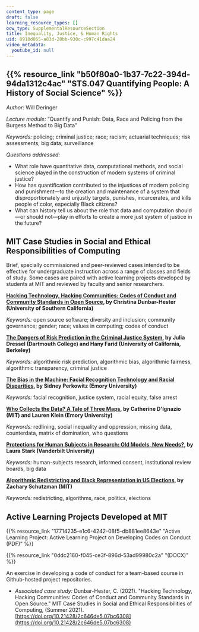 ```yaml
---
content_type: page
draft: false
learning_resource_types: []
ocw_type: SupplementalResourceSection
title: Inequality, Justice, & Human Rights
uid: 8918d065-a83d-28bb-930c-c997c41daa24
video_metadata:
  youtube_id: null
---
```

## {{% resource_link "b50f80a0-1b37-7c22-394d-94da1312c4ac" "STS.047 Quantifying People: A History of Social Science" %}}

*Author:* Will Deringer

*Lecture module:* “Quantify and Punish: Data, Race and Policing from the Burgess Method to Big Data”

*Keywords:* ​​policing; criminal justice; race; racism; actuarial techniques; risk assessments; big data; surveillance

*Questions addressed:*

- What role have quantitative data, computational methods, and social science played in the construction of modern systems of criminal justice?
- How has quantification contributed to the injustices of modern policing and punishment—to the creation and maintenance of a system that disproportionately and unjustly targets, punishes, incarcerates, and kills people of color, especially Black citizens?
- What can history tell us about the role that data and computation should—or should not—play in efforts to create a more just system of justice in the future?

## MIT Case Studies in Social and Ethical Responsibilities of Computing

Brief, specially commissioned and peer-reviewed cases intended to be effective for undergraduate instruction across a range of classes and fields of study. Some cases are paired with active learning projects developed by students at MIT and reviewed by faculty and senior researchers.

[**Hacking Technology, Hacking Communities: Codes of Conduct and Community Standards in Open Source**](https://mit-serc.pubpub.org/pub/hacking-technology-hacking-communities/release/2)**, by Christina Dunbar-Hester (University of Southern California)**

*Keywords:* open source software; diversity and inclusion; community governance; gender; race; values in computing; codes of conduct

[**The Dangers of Risk Prediction in the Criminal Justice System**](https://mit-serc.pubpub.org/pub/risk-prediction-in-cj/release/2?readingCollection=40dca7f1)**, by Julia Dressel (Dartmouth College) and Hany Farid (University of California, Berkeley)**

*Keywords:* algorithmic risk prediction, algorithmic bias, algorithmic fairness, algorithmic transparency, criminal justice

[**The Bias in the Machine: Facial Recognition Technology and Racial Disparities**](https://mit-serc.pubpub.org/pub/bias-in-machine/release/1?readingCollection=40dca7f1)**, by Sidney Perkowitz (Emory University)**

*Keywords:* facial recognition, justice system, racial equity, false arrest

[**Who Collects the Data? A Tale of Three Maps**](https://mit-serc.pubpub.org/pub/tale-of-three-maps/release/1)**, by Catherine D'Ignazio (MIT) and Lauren Klein (Emory University)**

*Keywords:* redlining, social inequality and oppression, missing data, counterdata, matrix of domination, who questions

[**Protections for Human Subjects in Research: Old Models, New Needs?**](https://mit-serc.pubpub.org/pub/protections-for-human-subjects/release/1)**, by Laura Stark (Vanderbilt University)**

*Keywords:* human-subjects research, informed consent, institutional review boards, big data

[**Algorithmic Redistricting and Black Representation in US Elections**](https://mit-serc.pubpub.org/pub/algorithmic-redistricting-in-us-elections/release/1)**, by Zachary Schutzman (MIT)**

*Keywords:* redistricting, algorithms, race, politics, elections

## Active Learning Projects Developed at MIT

{{% resource_link "17714235-e1c6-4242-08f5-db881ee8643e" "Active Learning Project: Active Learning Project on Developing Codes on Conduct (PDF)" %}} 

{{% resource_link "0ddc2160-f045-ce3f-896d-53ad99980c2a" "(DOCX)" %}}

An exercise in developing a code of conduct for a team-based course in Github-hosted project repositories. 

- *Associated case study:* Dunbar-Hester, C. (2021). "Hacking Technology, Hacking Communities: Codes of Conduct and Community Standards in Open Source." MIT Case Studies in Social and Ethical Responsibilities of Computing, (Summer 2021). [https://doi.org/10.21428/2c646de5.07bc6308](https://doi.org/10.21428/2c646de5.07bc6308)